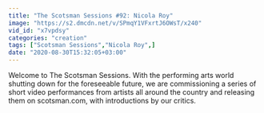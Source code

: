 ```yaml
---
title: "The Scotsman Sessions #92: Nicola Roy"
image: "https://s2.dmcdn.net/v/SPmqY1VFxrtJ6OWsT/x240"
vid_id: "x7vpdsy"
categories: "creation"
tags: ["Scotsman Sessions","Nicola Roy",]
date: "2020-08-30T15:32:05+03:00"
---
```

Welcome to The Scotsman Sessions. With the performing arts world shutting down for the foreseeable future, we are commissioning a series of short video performances from artists all around the country and releasing them on scotsman.com, with introductions by our critics.
